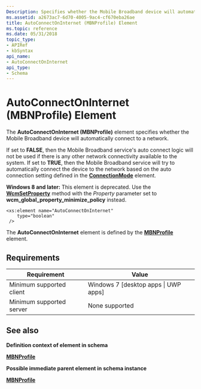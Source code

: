 ```yaml
---
Description: Specifies whether the Mobile Broadband device will automatically connect to a network.
ms.assetid: a2673ac7-6d70-4005-9ac4-cf670eba26ae
title: AutoConnectOnInternet (MBNProfile) Element
ms.topic: reference
ms.date: 05/31/2018
topic_type: 
- APIRef
- kbSyntax
api_name: 
- AutoConnectOnInternet
api_type: 
- Schema
---
```


# AutoConnectOnInternet (MBNProfile) Element

The **AutoConnectOnInternet (MBNProfile)** element specifies whether the Mobile Broadband device will automatically connect to a network.

If set to **FALSE**, then the Mobile Broadband service's auto connect logic will not be used if there is any other network connectivity available to the system. If set to **TRUE**, then the Mobile Broadband service will try to automatically connect the device to the network based on the auto connection setting defined in the [**ConnectionMode**](schema-connectionmode-mbnprofile-element.md) element.

**Windows 8 and later:** This element is deprecated. Use the [**WcmSetProperty**](/windows/desktop/api/wcmapi/nf-wcmapi-wcmsetproperty) method with the *Property* parameter set to **wcm\_global\_property\_minimize\_policy** instead.

``` syntax
<xs:element name="AutoConnectOnInternet"
    type="boolean"
 />
```

The **AutoConnectOnInternet** element is defined by the [**MBNProfile**](schema-mbnprofile-element.md) element.

## Requirements



| Requirement | Value |
|-------------------------------------|---------------------------------------------------|
| Minimum supported client<br/> | Windows 7 \[desktop apps \| UWP apps\]<br/> |
| Minimum supported server<br/> | None supported<br/>                         |



## See also

<dl> <dt>

**Definition context of element in schema**
</dt> <dt>

[**MBNProfile**](schema-mbnprofile-element.md)
</dt> <dt>

**Possible immediate parent element in schema instance**
</dt> <dt>

[**MBNProfile**](schema-mbnprofile-element.md)
</dt> </dl>

 

